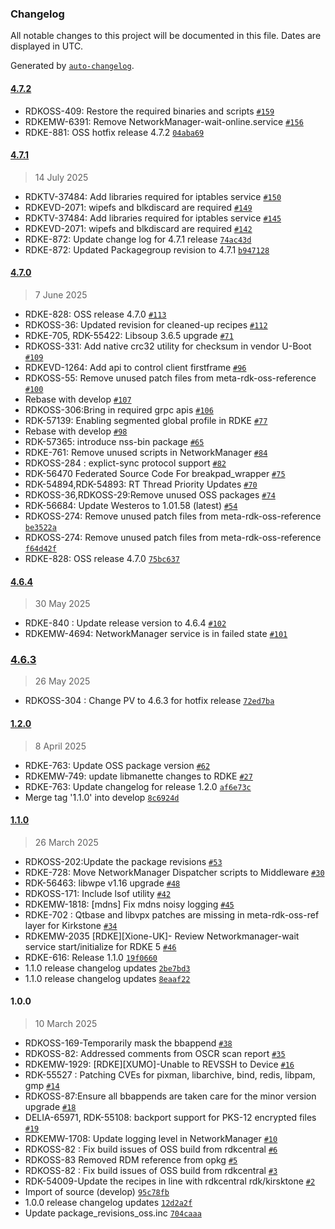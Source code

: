 ### Changelog

All notable changes to this project will be documented in this file. Dates are displayed in UTC.

Generated by [`auto-changelog`](https://github.com/CookPete/auto-changelog).

#### [4.7.2](https://github.com/rdkcentral/meta-rdk-oss-reference/compare/4.7.1...4.7.2)

- RDKOSS-409: Restore the required binaries and scripts [`#159`](https://github.com/rdkcentral/meta-rdk-oss-reference/pull/159)
- RDKEMW-6391: Remove NetworkManager-wait-online.service [`#156`](https://github.com/rdkcentral/meta-rdk-oss-reference/pull/156)
- RDKE-881: OSS hotfix release 4.7.2 [`04aba69`](https://github.com/rdkcentral/meta-rdk-oss-reference/commit/04aba69ac4f1de567e67a1179e8f309b8f09cb69)

#### [4.7.1](https://github.com/rdkcentral/meta-rdk-oss-reference/compare/4.7.0...4.7.1)

> 14 July 2025

- RDKTV-37484: Add libraries required for iptables service [`#150`](https://github.com/rdkcentral/meta-rdk-oss-reference/pull/150)
- RDKEVD-2071: wipefs and blkdiscard are required [`#149`](https://github.com/rdkcentral/meta-rdk-oss-reference/pull/149)
- RDKTV-37484: Add libraries required for iptables service [`#145`](https://github.com/rdkcentral/meta-rdk-oss-reference/pull/145)
- RDKEVD-2071: wipefs and blkdiscard are required [`#142`](https://github.com/rdkcentral/meta-rdk-oss-reference/pull/142)
- RDKE-872: Update change log for 4.7.1 release [`74ac43d`](https://github.com/rdkcentral/meta-rdk-oss-reference/commit/74ac43dcdb13dba02f5b5d85ec03e60388514081)
- RDKE-872: Updated Packagegroup revision to 4.7.1 [`b947128`](https://github.com/rdkcentral/meta-rdk-oss-reference/commit/b947128f204e5b2e1e34c9e45c4897d415521841)

#### [4.7.0](https://github.com/rdkcentral/meta-rdk-oss-reference/compare/4.6.4...4.7.0)

> 7 June 2025

- RDKE-828:  OSS release 4.7.0 [`#113`](https://github.com/rdkcentral/meta-rdk-oss-reference/pull/113)
- RDKOSS-36: Updated revision for cleaned-up recipes [`#112`](https://github.com/rdkcentral/meta-rdk-oss-reference/pull/112)
- RDKE-705, RDK-55422: Libsoup 3.6.5 upgrade [`#71`](https://github.com/rdkcentral/meta-rdk-oss-reference/pull/71)
- RDKOSS-331: Add native crc32 utility for checksum in vendor U-Boot [`#109`](https://github.com/rdkcentral/meta-rdk-oss-reference/pull/109)
- RDKEVD-1264: Add api to control client firstframe [`#96`](https://github.com/rdkcentral/meta-rdk-oss-reference/pull/96)
- RDKOSS-55: Remove unused patch files from meta-rdk-oss-reference [`#100`](https://github.com/rdkcentral/meta-rdk-oss-reference/pull/100)
- Rebase with develop [`#107`](https://github.com/rdkcentral/meta-rdk-oss-reference/pull/107)
- RDKOSS-306:Bring in required grpc apis [`#106`](https://github.com/rdkcentral/meta-rdk-oss-reference/pull/106)
- RDK-57139:  Enabling segmented global profile in RDKE [`#77`](https://github.com/rdkcentral/meta-rdk-oss-reference/pull/77)
- Rebase with develop [`#98`](https://github.com/rdkcentral/meta-rdk-oss-reference/pull/98)
- RDK-57365: introduce nss-bin package [`#65`](https://github.com/rdkcentral/meta-rdk-oss-reference/pull/65)
- RDKE-761: Remove unused scripts in NetworkManager [`#84`](https://github.com/rdkcentral/meta-rdk-oss-reference/pull/84)
- RDKOSS-284 : explict-sync protocol support [`#82`](https://github.com/rdkcentral/meta-rdk-oss-reference/pull/82)
- RDK-56470 Federated Source Code For breakpad_wrapper [`#75`](https://github.com/rdkcentral/meta-rdk-oss-reference/pull/75)
- RDK-54894,RDK-54893: RT Thread Priority Updates [`#70`](https://github.com/rdkcentral/meta-rdk-oss-reference/pull/70)
- RDKOSS-36,RDKOSS-29:Remove unused OSS packages [`#74`](https://github.com/rdkcentral/meta-rdk-oss-reference/pull/74)
- RDK-56684: Update Westeros to 1.01.58 (latest) [`#54`](https://github.com/rdkcentral/meta-rdk-oss-reference/pull/54)
- RDKOSS-274: Remove unused patch files from meta-rdk-oss-reference [`be3522a`](https://github.com/rdkcentral/meta-rdk-oss-reference/commit/be3522a84311aa07484e5f76791f21f4578e2e2a)
- RDKOSS-274: Remove unused patch files from meta-rdk-oss-reference [`f64d42f`](https://github.com/rdkcentral/meta-rdk-oss-reference/commit/f64d42feb91bc3e8c4ae2d83e3f97b995402f9c3)
- RDKE-828: OSS release 4.7.0 [`75bc637`](https://github.com/rdkcentral/meta-rdk-oss-reference/commit/75bc637ee60c36e0c193a910345ee8c2565a8efa)

#### [4.6.4](https://github.com/rdkcentral/meta-rdk-oss-reference/compare/4.6.3...4.6.4)

> 30 May 2025

- RDKE-840 : Update release version to 4.6.4 [`#102`](https://github.com/rdkcentral/meta-rdk-oss-reference/pull/102)
- RDKEMW-4694: NetworkManager service is in failed state [`#101`](https://github.com/rdkcentral/meta-rdk-oss-reference/pull/101)

### [4.6.3](https://github.com/rdkcentral/meta-rdk-oss-reference/compare/1.2.0...4.6.3)

> 26 May 2025

- RDKOSS-304 : Change PV to 4.6.3 for hotfix release [`72ed7ba`](https://github.com/rdkcentral/meta-rdk-oss-reference/commit/72ed7baa8a464cefd72e5f00df0b127bf6ef5c85)

#### [1.2.0](https://github.com/rdkcentral/meta-rdk-oss-reference/compare/1.1.0...1.2.0)

> 8 April 2025

- RDKE-763: Update OSS package version [`#62`](https://github.com/rdkcentral/meta-rdk-oss-reference/pull/62)
- RDKEMW-749: update libmanette changes to RDKE [`#27`](https://github.com/rdkcentral/meta-rdk-oss-reference/pull/27)
- RDKE-763: Update changelog for release 1.2.0 [`af6e73c`](https://github.com/rdkcentral/meta-rdk-oss-reference/commit/af6e73c44631d429655d2c7d57c8613b033a9465)
- Merge tag '1.1.0' into develop [`8c6924d`](https://github.com/rdkcentral/meta-rdk-oss-reference/commit/8c6924df9d8ab65b229f64286246a3af83ce43a0)

#### [1.1.0](https://github.com/rdkcentral/meta-rdk-oss-reference/compare/1.0.0...1.1.0)

> 26 March 2025

- RDKOSS-202:Update the package revisions [`#53`](https://github.com/rdkcentral/meta-rdk-oss-reference/pull/53)
- RDKE-728: Move NetworkManager Dispatcher scripts to Middleware [`#30`](https://github.com/rdkcentral/meta-rdk-oss-reference/pull/30)
- RDK-56463: libwpe v1.16 upgrade [`#48`](https://github.com/rdkcentral/meta-rdk-oss-reference/pull/48)
- RDKOSS-171: Include lsof utility [`#42`](https://github.com/rdkcentral/meta-rdk-oss-reference/pull/42)
- RDKEMW-1818: [mdns] Fix mdns noisy logging [`#45`](https://github.com/rdkcentral/meta-rdk-oss-reference/pull/45)
- RDKE-702 : Qtbase and libvpx patches are missing in meta-rdk-oss-ref layer for Kirkstone [`#34`](https://github.com/rdkcentral/meta-rdk-oss-reference/pull/34)
- RDKEMW-2035 [RDKE][Xione-UK]- Review Networkmanager-wait service start/initialize for RDKE 5  [`#46`](https://github.com/rdkcentral/meta-rdk-oss-reference/pull/46)
- RDKE-616: Release 1.1.0 [`19f0660`](https://github.com/rdkcentral/meta-rdk-oss-reference/commit/19f066071d1374cd017e6530a3e89df5fe51ffdd)
- 1.1.0 release changelog updates [`2be7bd3`](https://github.com/rdkcentral/meta-rdk-oss-reference/commit/2be7bd32ec015e9432030edc6b9cebafb2934ce3)
- 1.1.0 release changelog updates [`8eaaf22`](https://github.com/rdkcentral/meta-rdk-oss-reference/commit/8eaaf22c0f02cb3c6aa49da7f81fda517449bb96)

#### 1.0.0

> 10 March 2025

- RDKOSS-169-Temporarily mask the bbappend [`#38`](https://github.com/rdkcentral/meta-rdk-oss-reference/pull/38)
- RDKOSS-82: Addressed comments from OSCR scan report [`#35`](https://github.com/rdkcentral/meta-rdk-oss-reference/pull/35)
- RDKEMW-1929: [RDKE][XUMO]-Unable to REVSSH to Device [`#16`](https://github.com/rdkcentral/meta-rdk-oss-reference/pull/16)
- RDK-55527 : Patching CVEs for pixman, libarchive, bind, redis, libpam, gmp [`#14`](https://github.com/rdkcentral/meta-rdk-oss-reference/pull/14)
- RDKOSS-87:Ensure all bbappends are taken care for the minor version upgrade [`#18`](https://github.com/rdkcentral/meta-rdk-oss-reference/pull/18)
- DELIA-65971, RDK-55108: backport support for PKS-12 encrypted files [`#19`](https://github.com/rdkcentral/meta-rdk-oss-reference/pull/19)
- RDKEMW-1708: Update logging level in NetworkManager [`#10`](https://github.com/rdkcentral/meta-rdk-oss-reference/pull/10)
- RDKOSS-82 : Fix build issues of OSS build from rdkcentral [`#6`](https://github.com/rdkcentral/meta-rdk-oss-reference/pull/6)
- RDKOSS-83 Removed RDM reference from opkg [`#5`](https://github.com/rdkcentral/meta-rdk-oss-reference/pull/5)
- RDKOSS-82 : Fix build issues of OSS build from rdkcentral [`#3`](https://github.com/rdkcentral/meta-rdk-oss-reference/pull/3)
- RDK-54009-Update the recipes in line with rdkcentral rdk/kirsktone [`#2`](https://github.com/rdkcentral/meta-rdk-oss-reference/pull/2)
- Import of source (develop) [`95c78fb`](https://github.com/rdkcentral/meta-rdk-oss-reference/commit/95c78fb87775327cc606a467e0df8df9c46eac2e)
- 1.0.0 release changelog updates [`12d2a2f`](https://github.com/rdkcentral/meta-rdk-oss-reference/commit/12d2a2fbc308055700b1405afa4c9c7212e5d07a)
- Update package_revisions_oss.inc [`704caaa`](https://github.com/rdkcentral/meta-rdk-oss-reference/commit/704caaabfa4c96ec4a51d7dc91d818f0f0f70a60)
